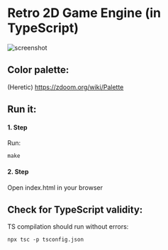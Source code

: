 # Retro 2D Game Engine (in TypeScript)

![screenshot](https://framapic.org/random?i=6gXgyWbiyrht/lNKljZuXgHK1 "Screenshot")

## Color palette:

(Heretic) https://zdoom.org/wiki/Palette

## Run it:

#### 1. Step
Run:
```
make
```
#### 2. Step
Open index.html in your browser

## Check for TypeScript validity:

TS compilation should run without errors:

```
npx tsc -p tsconfig.json
```

